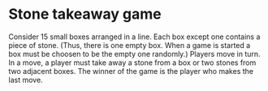# Stone takeaway game

Consider 15 small boxes arranged in a line. Each box except one contains a piece of stone. (Thus, there is one empty box. When a game is started a box must be choosen to be the empty one randomly.) Players move in turn. In a move, a player must take away a stone from a box or two stones from two adjacent boxes. The winner of the game is the player who makes the last move.